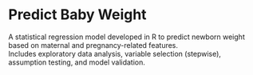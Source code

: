 # Predict Baby Weight

A statistical regression model developed in R to predict newborn weight based on maternal and pregnancy-related features.  
Includes exploratory data analysis, variable selection (stepwise), assumption testing, and model validation.

